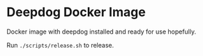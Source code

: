 # Deepdog Docker Image

Docker image with deepdog installed and ready for use hopefully.

Run `./scripts/release.sh` to release.
